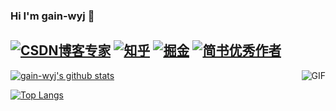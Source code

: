 ### Hi I'm gain-wyj 👋

[![CSDN博客专家](https://img.shields.io/badge/CSDN博客专家-red.svg "CSDN博客专家")](https://blog.csdn.net/ywsydwsbn "CSDN博客专家")
[![知乎](https://img.shields.io/badge/知乎-red.svg "知乎")](https://www.zhihu.com/people/meng-yan-95-51-48/posts "知乎")
[![掘金](https://img.shields.io/badge/掘金-red.svg "掘金")](https://juejin.cn/user/2919910883998551 "掘金")
[![简书优秀作者](https://img.shields.io/badge/简书优秀作者-red.svg "简书优秀作者")](https://www.jianshu.com/u/6b7f673437d6 "简书优秀作者")
---
<img align="right" alt="GIF" src="https://raw.githubusercontent.com/JoeyBling/JoeyBling/master/pic/pusheencode.gif" />


<!--
**gain-wyj/gain-wyj** is a ✨ _special_ ✨ repository because its `README.md` (this file) appears on your GitHub profile.

Here are some ideas to get you started:

- 🔭 I’m currently working on ...
- 🌱 I’m currently learning ...
- 👯 I’m looking to collaborate on ...
- 🤔 I’m looking for help with ...
- 💬 Ask me about ...
- 📫 How to reach me: ...
- 😄 Pronouns: ...
- ⚡ Fun fact: ...
-->

[![gain-wyj's github stats](https://github-readme-stats.vercel.app/api?username=gain-wyj)](https://github.com/anuraghazra/github-readme-stats)

[![Top Langs](https://github-readme-stats.vercel.app/api/top-langs/?username=gain-wyj&layout=compact)](https://github.com/anuraghazra/github-readme-stats)
